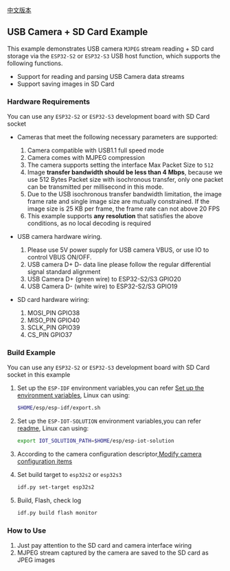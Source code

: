 [中文版本](./README_cn.md)

## USB Camera + SD Card Example

This example demonstrates USB camera `MJPEG` stream reading + SD card storage via the `ESP32-S2` or `ESP32-S3` USB host function, which supports the following functions.

* Support for reading and parsing USB Camera data streams
* Support saving images in SD Card

### Hardware Requirements

You can use any `ESP32-S2` or `ESP32-S3` development board with SD Card socket

* Cameras that meet the following necessary parameters are supported:
  1. Camera compatible with USB1.1 full speed mode
  2. Camera comes with MJPEG compression
  3. The camera supports setting the interface Max Packet Size to `512`
  4. Image **transfer bandwidth should be less than 4 Mbps**, because we use 512 Bytes Packet size with isochronous transfer, only one packet can be transmitted per millisecond in this mode.
  5. Due to the USB isochronous transfer bandwidth limitation, the image frame rate and single image size are mutually constrained. If the image size is 25 KB per frame, the frame rate can not above 20 FPS
  6. This example supports **any resolution** that satisfies the above conditions, as no local decoding is required

* USB camera hardware wiring.
  1. Please use 5V power supply for USB camera VBUS, or use IO to control VBUS ON/OFF.
  2. USB camera D+ D- data line please follow the regular differential signal standard alignment
  3. USB Camera D+ (green wire) to ESP32-S2/S3 GPIO20
  4. USB Camera D- (white wire) to ESP32-S2/S3 GPIO19

* SD card hardware wiring:
    1. MOSI_PIN GPIO38
    2. MISO_PIN GPIO40
    3. SCLK_PIN GPIO39
    4. CS_PIN   GPIO37

### Build Example

You can use any `ESP32-S2` or `ESP32-S3` development board with SD Card socket in this example

1. Set up the `ESP-IDF` environment variables,you can refer [Set up the environment variables](https://docs.espressif.com/projects/esp-idf/en/latest/esp32/get-started/index.html#step-4-set-up-the-environment-variables), Linux can using:

    ```bash
    $HOME/esp/esp-idf/export.sh
    ```
2. Set up the `ESP-IOT-SOLUTION` environment variables,you can refer [readme](../../../../README.md), Linux can using:

    ```bash
    export IOT_SOLUTION_PATH=$HOME/esp/esp-iot-solution
    ```

3. According to the camera configuration descriptor,[Modify camera configuration items](../../../../components/usb/uvc_stream/README.md)
4.  Set build target to `esp32s2` or `esp32s3`

    ```bash
    idf.py set-target esp32s2
    ```

5. Build, Flash, check log

    ```bash
    idf.py build flash monitor
    ```

### How to Use

1. Just pay attention to the SD card and camera interface wiring
2. MJPEG stream captured by the camera are saved to the SD card as JPEG images